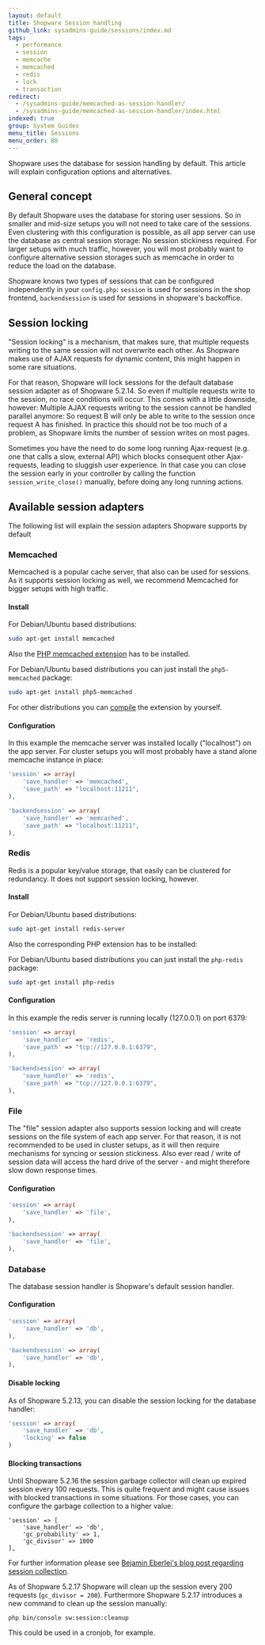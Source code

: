 ```yaml
---
layout: default
title: Shopware Session handling
github_link: sysadmins-guide/sessions/index.md
tags:
  - performance
  - session
  - memcache
  - memcached
  - redis
  - lock
  - transaction
redirect:
  - /sysadmins-guide/memcached-as-session-handler/
  - /sysadmins-guide/memcached-as-session-handler/index.html
indexed: true
group: System Guides
menu_title: Sessions
menu_order: 80
---
```


Shopware uses the database for session handling by default. This article will explain configuration options and
alternatives.


<div class="toc-list"></div>

## General concept

By default Shopware uses the database for storing user sessions. So in smaller and mid-size setups you will not need
to take care of the sessions. Even clustering with this configuration is possible, as all app server can use the
database as central session storage: No session stickiness required. For larger setups with much traffic, however, you will most probably want to configure alternative session storages such as memcache
in order to reduce the load on the database.

Shopware knows two types of sessions that can be configured independently in your `config.php`: `session` is used for
sessions in the shop frontend, `backendsession` is used for sessions in shopware's backoffice.


## Session locking

"Session locking" is a mechanism, that makes sure, that multiple requests writing to the same session will not overwrite
each other. As Shopware makes use of AJAX requests for dynamic content, this might happen in some rare situations.

For that reason, Shopware will lock sessions for the default database session adapter as of Shopware 5.2.14. So even if
multiple requests write to the session, no race conditions will occur. This comes with a little downside, however: Multiple
AJAX requests writing to the session cannot be handled parallel anymore: So request B will only be able to write to
the session once request A has finished. In practice this should not be too much of a problem, as Shopware limits the
number of session writes on most pages.

Sometimes you have the need to do some long running Ajax-request (e.g. one that calls a slow, external API) which blocks
consequent other Ajax-requests, leading to sluggish user experience. In that case you can close the session early in your
controller by calling the function `session_write_close()` manually, before doing any long running actions. 

## Available session adapters
The following list will explain the session adapters Shopware supports by default

### Memcached
Memcached is a popular cache server, that also can be used for sessions. As it supports session locking as well, we
recommend Memcached for bigger setups with high traffic.

#### Install

For Debian/Ubuntu based distributions:

```bash
sudo apt-get install memcached
```

Also the [PHP memcached extension](https://pecl.php.net/package/memcached) has to be installed.

For Debian/Ubuntu based distributions you can just install the `php5-memcached` package:


```bash
sudo apt-get install php5-memcached
```

For other distributions you can [compile](http://php.net/manual/en/memcached.installation.php) the extension by yourself.


#### Configuration

In this example the memcache server was installed locally ("localhost") on the app server. For cluster setups you will most probably
have a stand alone memcache instance in place:

```php
'session' => array(
    'save_handler' => 'memcached',
    'save_path' => "localhost:11211",
),

'backendsession' => array(
    'save_handler' => 'memcached',
    'save_path' => "localhost:11211",
),
```

### Redis
Redis is a popular key/value storage, that easily can be clustered for redundancy. It does not support session locking,
however.

#### Install

For Debian/Ubuntu based distributions:

```bash
sudo apt-get install redis-server
```

Also the corresponding PHP extension has to be installed:

For Debian/Ubuntu based distributions you can just install the `php-redis` package:

```bash
sudo apt-get install php-redis
```

#### Configuration
In this example the redis server is running locally (127.0.0.1) on port 6379:

```php
'session' => array(
    'save_handler' => 'redis',
    'save_path' => "tcp://127.0.0.1:6379",
),

'backendsession' => array(
    'save_handler' => 'redis',
    'save_path' => "tcp://127.0.0.1:6379",
),
```


### File
The "file" session adapter also supports session locking and will create sessions on the file system of each app server.
For that reason, it is not recommended to be used in cluster setups, as it will then require mechanisms for syncing or
session stickiness. Also ever read / write of session data will access the hard drive of the server - and might therefore
slow down response times.

#### Configuration

```php
'session' => array(
    'save_handler' => 'file',
),

'backendsession' => array(
    'save_handler' => 'file',
),
```

### Database
The database session handler is Shopware's default session handler.

#### Configuration

```php
'session' => array(
    'save_handler' => 'db',
),

'backendsession' => array(
    'save_handler' => 'db',
),
```

#### Disable locking
As of Shopware 5.2.13, you can disable the session locking for the database handler:

```php
'session' => array(
    'save_handler' => 'db',
    'locking' => false
)
```

#### Blocking transactions
Until Shopware 5.2.16 the session garbage collector will clean up expired session every 100 requests. This is quite frequent
and might cause issues with blocked transactions in some situations. For those cases, you can configure the garbage
collection to a higher value:

```
'session' => [
    'save_handler' => 'db',
    'gc_probability' => 1,
    'gc_divisor' => 1000
],
```

For further information please see [Bejamin Eberlei's blog post regarding session collection](https://tideways.io/profiler/blog/php-session-garbage-collection-the-unknown-performance-bottleneck).

As of Shopware 5.2.17 Shopware will clean up the session every 200 requests (`gc_divisor = 200`). Furthermore Shopware
5.2.17 introduces a new command to clean up the session manually:

`php bin/console sw:session:cleanup`

This could be used in a cronjob, for example. 
